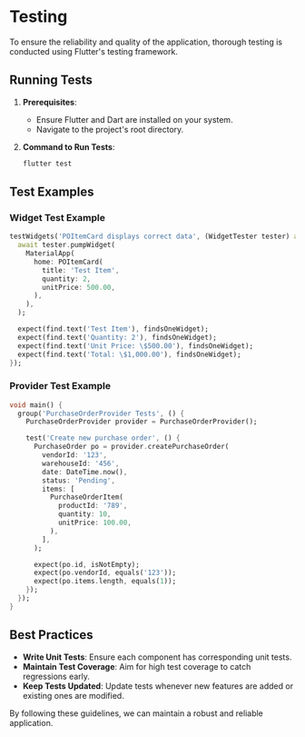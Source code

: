 # Testing

To ensure the reliability and quality of the application, thorough testing is conducted using Flutter's testing framework.

## Running Tests

1. **Prerequisites**:
   - Ensure Flutter and Dart are installed on your system.
   - Navigate to the project's root directory.

2. **Command to Run Tests**:
   ```bash
   flutter test
   ```

## Test Examples

### Widget Test Example

```dart
testWidgets('POItemCard displays correct data', (WidgetTester tester) async {
  await tester.pumpWidget(
    MaterialApp(
      home: POItemCard(
        title: 'Test Item',
        quantity: 2,
        unitPrice: 500.00,
      ),
    ),
  );

  expect(find.text('Test Item'), findsOneWidget);
  expect(find.text('Quantity: 2'), findsOneWidget);
  expect(find.text('Unit Price: \$500.00'), findsOneWidget);
  expect(find.text('Total: \$1,000.00'), findsOneWidget);
});
```

### Provider Test Example

```dart
void main() {
  group('PurchaseOrderProvider Tests', () {
    PurchaseOrderProvider provider = PurchaseOrderProvider();

    test('Create new purchase order', () {
      PurchaseOrder po = provider.createPurchaseOrder(
        vendorId: '123',
        warehouseId: '456',
        date: DateTime.now(),
        status: 'Pending',
        items: [
          PurchaseOrderItem(
            productId: '789',
            quantity: 10,
            unitPrice: 100.00,
          ),
        ],
      );

      expect(po.id, isNotEmpty);
      expect(po.vendorId, equals('123'));
      expect(po.items.length, equals(1));
    });
  });
}
```

## Best Practices

- **Write Unit Tests**: Ensure each component has corresponding unit tests.
- **Maintain Test Coverage**: Aim for high test coverage to catch regressions early.
- **Keep Tests Updated**: Update tests whenever new features are added or existing ones are modified.

By following these guidelines, we can maintain a robust and reliable application.